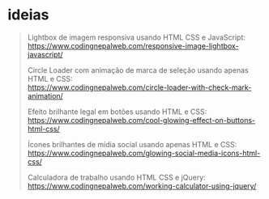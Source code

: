 # ideias

> Lightbox de imagem responsiva usando HTML CSS e JavaScript: <br>
https://www.codingnepalweb.com/responsive-image-lightbox-javascript/
>
> Circle Loader com animação de marca de seleção usando apenas HTML e CSS: <br>
https://www.codingnepalweb.com/circle-loader-with-check-mark-animation/
>
> Efeito brilhante legal em botões usando HTML e CSS: <br>
https://www.codingnepalweb.com/cool-glowing-effect-on-buttons-html-css/
>
> Ícones brilhantes de mídia social usando apenas HTML e CSS: <br>
https://www.codingnepalweb.com/glowing-social-media-icons-html-css/
>
> Calculadora de trabalho usando HTML CSS e jQuery: <br>
https://www.codingnepalweb.com/working-calculator-using-jquery/
